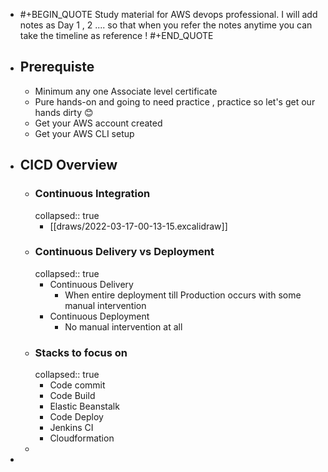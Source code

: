 - #+BEGIN_QUOTE
  Study material for AWS devops professional. 
  I will add notes as  Day 1 , 2  .... so that when you refer the notes anytime you can take the timeline as reference !
  #+END_QUOTE
- ## Prerequiste
	- Minimum any one Associate level certificate
	- Pure hands-on and going to need practice , practice so let's get our hands dirty 😊
	- Get your AWS account created
	- Get your AWS CLI setup
- ## CICD Overview
	- ### Continuous Integration
	  collapsed:: true
		- [[draws/2022-03-17-00-13-15.excalidraw]]
	- ### Continuous Delivery vs Deployment
	  collapsed:: true
		- Continuous Delivery
			- When entire deployment till Production occurs with some manual intervention
		- Continuous Deployment
			- No manual intervention at all
	- ### Stacks to focus on
	  collapsed:: true
		- Code commit
		- Code Build
		- Elastic Beanstalk
		- Code Deploy
		- Jenkins CI
		- Cloudformation
	-
-